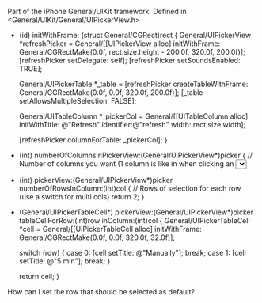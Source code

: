 

Part of the iPhone General/UIKit framework. Defined in <General/UIKit/General/UIPickerView.h>

    
- (id) initWithFrame: (struct General/CGRect)rect
{
     General/UIPickerView *refreshPicker = General/[[UIPickerView alloc] initWithFrame: General/CGRectMake(0.0f, rect.size.height - 200.0f, 320.0f, 200.0f)];
     [refreshPicker setDelegate: self];
     [refreshPicker setSoundsEnabled: TRUE];

     General/UIPickerTable *_table = [refreshPicker createTableWithFrame: General/CGRectMake(0.0f, 0.0f, 320.0f, 200.0f)];
     [_table setAllowsMultipleSelection: FALSE];

     General/UITableColumn *_pickerCol = General/[[UITableColumn alloc] initWithTitle: @"Refresh" identifier:@"refresh" width: rect.size.width];

     [refreshPicker columnForTable: _pickerCol];
}

- (int) numberOfColumnsInPickerView:(General/UIPickerView*)picker
{
     // Number of columns you want (1 column is like in when clicking an <select /> in Safari, multi columns like a date selector)
     return 1;
}

- (int) pickerView:(General/UIPickerView*)picker numberOfRowsInColumn:(int)col
{
     // Rows of selection for each row (use a switch for multi cols)
     return 2;
}

- (General/UIPickerTableCell*) pickerView:(General/UIPickerView*)picker tableCellForRow:(int)row inColumn:(int)col
{
     General/UIPickerTableCell *cell = General/[[UIPickerTableCell alloc] initWithFrame: General/CGRectMake(0.0f, 0.0f, 320.0f, 32.0f)];

     switch (row)
     {
          case 0:
		[cell setTitle: @"Manually"];
	  break;
	  case 1:
		[cell setTitle: @"5 min"];
	  break;
     }

     return cell;
}


How can I set the row that should be selected as default?